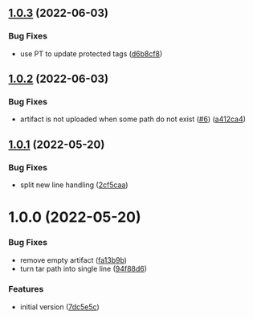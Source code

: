 ## [1.0.3](https://github.com/ATOS-Actions/upload-artifact/compare/v1.0.2...v1.0.3) (2022-06-03)


### Bug Fixes

* use PT to update protected tags ([d6b8cf8](https://github.com/ATOS-Actions/upload-artifact/commit/d6b8cf8cdb19a486a30169cd8d37b9d8454213e7))

## [1.0.2](https://github.com/ATOS-Actions/upload-artifact/compare/v1.0.1...v1.0.2) (2022-06-03)


### Bug Fixes

* artifact is not uploaded when some path do not exist ([#6](https://github.com/ATOS-Actions/upload-artifact/issues/6)) ([a412ca4](https://github.com/ATOS-Actions/upload-artifact/commit/a412ca45665c703332e6ba8f12dbb1e0146a9d32))

## [1.0.1](https://github.com/ATOS-Actions/upload-artifact/compare/v1.0.0...v1.0.1) (2022-05-20)


### Bug Fixes

* split new line handling ([2cf5caa](https://github.com/ATOS-Actions/upload-artifact/commit/2cf5caa55cf7765e58043737ecce99bccfd0b4f8))

# 1.0.0 (2022-05-20)


### Bug Fixes

* remove empty artifact ([fa13b9b](https://github.com/ATOS-Actions/upload-artifact/commit/fa13b9bfbdfec11b18e0c0863bf7ebced7dad39f))
* turn tar path into single line ([94f88d6](https://github.com/ATOS-Actions/upload-artifact/commit/94f88d66620e34a5cd426ad1805651845c2477fb))


### Features

* initial version ([7dc5e5c](https://github.com/ATOS-Actions/upload-artifact/commit/7dc5e5cb65cda44a06beb06b6bf9ee2b171054ec))
